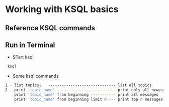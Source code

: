 
# Working with KSQL basics

## Reference KSQL commands 
###  

## Run in Terminal

* STart ksql
```bash
 ksql
```

* Some ksql commands
```bash
1 - list topics;   ------------------------------ list all topics
2 - print 'topic_name' -------------------------- print only all newest messages
    print 'topic_name' from beginning ----------- print all messages
    print 'topic_name' from beginning limit n --- print top n messages
```

